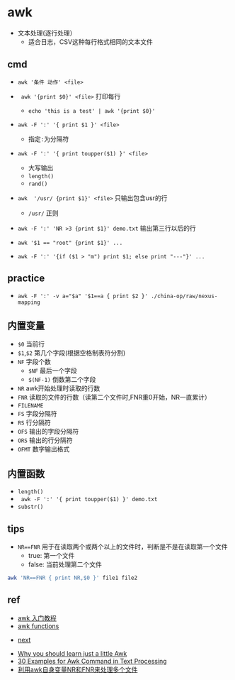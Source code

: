 # awk

+ 文本处理(逐行处理）
    + 适合日志，CSV这种每行格式相同的文本文件

## cmd
+ `awk '条件 动作' <file>`

+ ` awk '{print $0}' <file>` 打印每行
    + `echo 'this is a test' | awk '{print $0}'`

+ `awk -F ':' '{ print $1 }' <file>`
    + 指定`:`为分隔符

+ `awk -F ':' '{ print toupper($1) }' <file>`
    + 大写输出
    + `length()`
    + `rand()`

<!-- 条件输出 -->
+ `awk  '/usr/ {print $1}' <file>` 只输出包含usr的行
    + `/usr/` 正则
+ `awk -F ':' 'NR >3 {print $1}' demo.txt` 输出第三行以后的行
+ `awk '$1 == "root" {print $1}' ...`

+ `awk -F ':' '{if ($1 > "m") print $1; else print "---"}' ...`


## practice
<!-- awk中使用变量 -->
+ `awk -F ':' -v a="$a" '$1==a { print $2 }' ./china-op/raw/nexus-mapping`

## 内置变量

+ `$0` 当前行
+ `$1`,`$2` 第几个字段(根据空格制表符分割)
+ `NF` 字段个数
    + `$NF` 最后一个字段
    + `$(NF-1)` 倒数第二个字段
+ `NR` awk开始处理时读取的行数
+ `FNR` 读取的文件的行数（读第二个文件时,FNR重0开始，NR一直累计）
+ `FILENAME`
+ `FS` 字段分隔符
+ `RS` 行分隔符
+ `OFS` 输出的字段分隔符
+ `ORS` 输出的行分隔符
+ `OFMT` 数字输出格式

## 内置函数
+ `length()`
+ ` awk -F ':' '{ print toupper($1) }' demo.txt`
+ `substr()`

## tips

+ `NR==FNR` 用于在读取两个或两个以上的文件时，判断是不是在读取第一个文件
    + true: 第一个文件
    + false: 当前处理第二个文件
```sh
awk 'NR==FNR { print NR,$0 }' file1 file2
```

## ref

+ [awk 入门教程](https://www.ruanyifeng.com/blog/2018/11/awk.html)
+ [awk functions](https://www.gnu.org/software/gawk/manual/html_node/Built_002din.html#Built_002din)

<!-- details -->
+ [next](https://www.gnu.org/software/gawk/manual/html_node/Next-Statement.html)

<!-- samples -->
+ [Why you should learn just a little Awk](https://gregable.com/2010/09/why-you-should-know-just-little-awk.html)
+ [30 Examples for Awk Command in Text Processing](https://likegeeks.com/awk-command/)
+ [利用awk自身变量NR和FNR来处理多个文件](https://blog.51cto.com/521cto/945683)